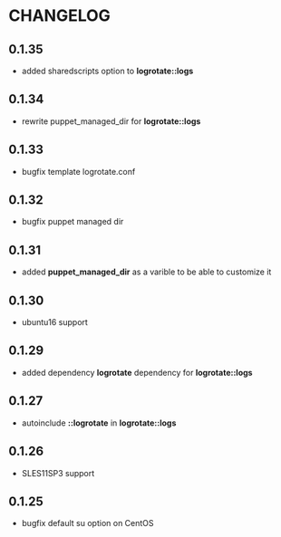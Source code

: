 # CHANGELOG

## 0.1.35

* added sharedscripts option to **logrotate::logs**

## 0.1.34

* rewrite puppet_managed_dir for **logrotate::logs**

## 0.1.33

* bugfix template logrotate.conf

## 0.1.32

* bugfix puppet managed dir

## 0.1.31

* added **puppet_managed_dir** as a varible to be able to customize it

## 0.1.30

* ubuntu16 support

## 0.1.29

* added dependency **logrotate** dependency for **logrotate::logs**

## 0.1.27

* autoinclude **::logrotate** in **logrotate::logs**

## 0.1.26

* SLES11SP3 support

## 0.1.25

* bugfix default su option on CentOS

